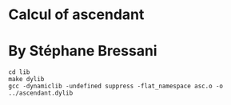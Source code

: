 # Calcul of ascendant
# By Stéphane Bressani
````
cd lib
make dylib
gcc -dynamiclib -undefined suppress -flat_namespace asc.o -o ../ascendant.dylib
````

